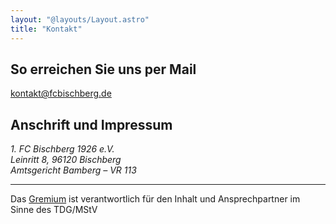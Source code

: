 ```yaml
---
layout: "@layouts/Layout.astro"
title: "Kontakt"
---
```


## So erreichen Sie uns per Mail

[kontakt@fcbischberg.de](mailto:kontakt@fcbischberg.de)

## Anschrift und Impressum

<address>
1. FC Bischberg 1926 e.V.<br />
Leinritt 8, 96120 Bischberg<br />
Amtsgericht Bamberg – VR 113<br />
</address>

---

Das [Gremium](mailto:gremium@fcbischberg.de) ist verantwortlich für den Inhalt und Ansprechpartner im Sinne des TDG/MStV
